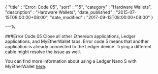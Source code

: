 {
"title" : "Error: Code 05",
"sort" : "15",
"category" : "Hardware Wallets",
"description" : "Hardware Wallets",
"date_published" : "2015-07-15T08:00:00+08:00",
"date_modified" : "2017-09-13T08:00:00+08:00"
}

---%

###Error Code 05
Close all other Ethereum applications, Ledger applications, and MyEtherWallet tabs. Error code 5 means that another application is already connected to the Ledger device. 
Trying a different cable might resolve the issue as well.

You can find more information about using a Ledger Nano S with MyEtherWallet [here](https://ledger.zendesk.com/hc/en-us/articles/115005200009-How-to-use-MyEtherWallet-with-Ledger).


